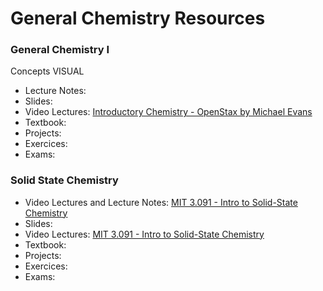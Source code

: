 # General Chemistry Resources

### General Chemistry I

 Concepts VISUAL

- Lecture Notes:
- Slides:
- Video Lectures: [Introductory Chemistry - OpenStax by Michael Evans](https://www.youtube.com/playlist?list=PLykBd3LSjfsTaaqeHEqiq6Blz4Oar7P2P)
- Textbook:
- Projects:
- Exercices:
- Exams:

### Solid State Chemistry

- Video Lectures and Lecture Notes: [MIT 3.091 - Intro to Solid-State Chemistry](https://ocw.mit.edu/courses/materials-science-and-engineering/3-091-introduction-to-solid-state-chemistry-fall-2018/index.htm)
- Slides:
- Video Lectures: [MIT 3.091 - Intro to Solid-State Chemistry](https://www.youtube.com/playlist?list=PLUl4u3cNGP63z5HAguqleEbsICfHgDPaG)
- Textbook:
- Projects:
- Exercices:
- Exams:

